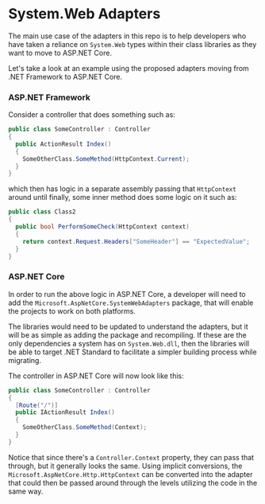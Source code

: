 # System.Web Adapters

The main use case of the adapters in this repo is to help developers who have taken a reliance on `System.Web` types within their class libraries as they want to move to ASP.NET Core.

Let's take a look at an example using the proposed adapters moving from .NET Framework to ASP.NET Core.

### ASP.NET Framework
Consider a controller that does something such as:

```cs
public class SomeController : Controller
{
  public ActionResult Index()
  {
    SomeOtherClass.SomeMethod(HttpContext.Current);
  }
}
```

which then has logic in a separate assembly passing that `HttpContext` around until finally, some inner method does some logic on it such as:

```cs
public class Class2
{
  public bool PerformSomeCheck(HttpContext context)
  {
    return context.Request.Headers["SomeHeader"] == "ExpectedValue";
  }
}
```

### ASP.NET Core

In order to run the above logic in ASP.NET Core, a developer will need to add the `Microsoft.AspNetCore.SystemWebAdapters` package, that will enable the projects to work on both platforms.

The libraries would need to be updated to understand the adapters, but it will be as simple as adding the package and recompiling. If these are the only dependencies a system has on `System.Web.dll`, then the libraries will be able to target .NET Standard to facilitate a simpler building process while migrating.

The controller in ASP.NET Core will now look like this:

```cs
public class SomeController : Controller
{
  [Route("/")]
  public IActionResult Index()
  {
    SomeOtherClass.SomeMethod(Context);
  }
}
```

Notice that since there's a `Controller.Context` property, they can pass that through, but it generally looks the same. Using implicit conversions, the `Microsoft.AspNetCore.Http.HttpContext` can be converted into the adapter that could then be passed around through the levels utilizing the code in the same way.
